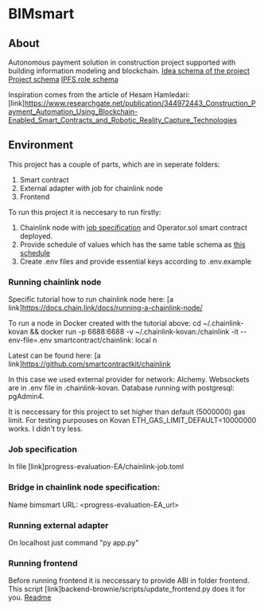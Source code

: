 # BIMsmart
## About 
Autonomous payment solution in construction project supported with building information modeling and blockchain.
[Idea schema of the project](img/idea-schema.jpg)
[Project schema](img/project-schema.jpg)
[IPFS role schema](img/ipfs-role-schema.jpg)

Inspiration comes from the article of Hesam Hamledari: [link]https://www.researchgate.net/publication/344972443_Construction_Payment_Automation_Using_Blockchain-Enabled_Smart_Contracts_and_Robotic_Reality_Capture_Technologies

## Environment
This project has a couple of parts, which are in seperate folders:
1) Smart contract
2) External adapter with job for chainlink node 
3) Frontend

To run this project it is neccesary to run firstly:
1) Chainlink node with [job specification](progress-evaluation-EA/chainlink-job.toml) and Operator.sol smart contract deployed.
2) Provide schedule of values which has the same table schema as [this schedule](progress-evaluation-EA/tests/schedule_of_values_for_testing.xlsx)
3) Create .env files and provide essential keys according to .env.example

### Running chainlink node 
Specific tutorial how to run chainlink node here:
[a link]https://docs.chain.link/docs/running-a-chainlink-node/

To run a node in Docker created with the tutorial above:
cd ~/.chainlink-kovan && docker run -p 6688:6688 -v ~/.chainlink-kovan:/chainlink -it --env-file=.env smartcontract/chainlink:<version> local n

Latest <version> can be found here: [a link]https://github.com/smartcontractkit/chainlink

In this case we used external provider for network: Alchemy. Websockets are in .env file in .chainlink-kovan.
Database running with postgresql: pgAdmin4.

It is neccessary for this project to set higher than default (5000000) gas limit.
For testing purpouses on Kovan ETH_GAS_LIMIT_DEFAULT=10000000 works. I didn't try less.

### Job specification
In file [link]progress-evaluation-EA/chainlink-job.toml

### Bridge in chainlink node specification:
Name	bimsmart
URL:	<progress-evaluation-EA_url>

### Running external adapter
On localhost just command "py app.py"

### Running frontend
Before running frontend it is neccessary to provide ABI in folder frontend.
This script [link]backend-brownie/scripts/update_frontend.py does it for you.
[Readme](frontend/README.md)

